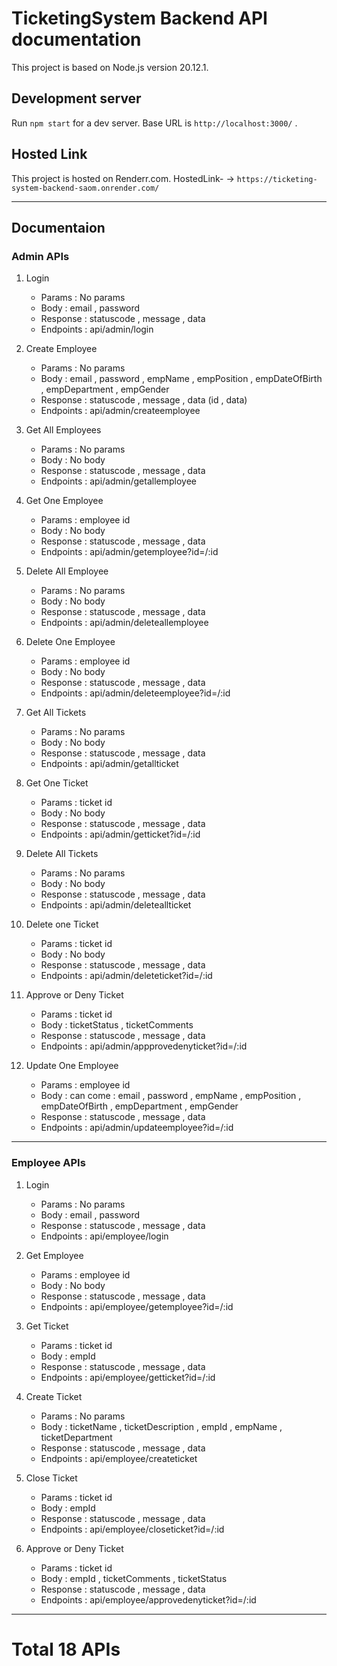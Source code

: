 # TicketingSystem Backend API documentation

This project is based on Node.js version 20.12.1.

## Development server

Run `npm start` for a dev server. Base URL is `http://localhost:3000/` .

## Hosted Link

This project is hosted on Renderr.com. HostedLink- -> `https://ticketing-system-backend-saom.onrender.com/`

<hr>

## Documentaion

### Admin APIs

1. Login

   - Params : No params
   - Body : email , password
   - Response : statuscode , message , data
   - Endpoints : api/admin/login

2. Create Employee

   - Params : No params
   - Body : email , password , empName , empPosition , empDateOfBirth , empDepartment , empGender
   - Response : statuscode , message , data (id , data)
   - Endpoints : api/admin/createemployee

3. Get All Employees

   - Params : No params
   - Body : No body
   - Response : statuscode , message , data
   - Endpoints : api/admin/getallemployee

4. Get One Employee

   - Params : employee id
   - Body : No body
   - Response : statuscode , message , data
   - Endpoints : api/admin/getemployee?id=/:id

5. Delete All Employee

   - Params : No params
   - Body : No body
   - Response : statuscode , message , data
   - Endpoints : api/admin/deleteallemployee

6. Delete One Employee

   - Params : employee id
   - Body : No body
   - Response : statuscode , message , data
   - Endpoints : api/admin/deleteemployee?id=/:id

7. Get All Tickets

   - Params : No params
   - Body : No body
   - Response : statuscode , message , data
   - Endpoints : api/admin/getallticket

8. Get One Ticket

   - Params : ticket id
   - Body : No body
   - Response : statuscode , message , data
   - Endpoints : api/admin/getticket?id=/:id

9. Delete All Tickets

   - Params : No params
   - Body : No body
   - Response : statuscode , message , data
   - Endpoints : api/admin/deleteallticket

10. Delete one Ticket

    - Params : ticket id
    - Body : No body
    - Response : statuscode , message , data
    - Endpoints : api/admin/deleteticket?id=/:id

11. Approve or Deny Ticket

    - Params : ticket id
    - Body : ticketStatus , ticketComments
    - Response : statuscode , message , data
    - Endpoints : api/admin/appprovedenyticket?id=/:id

12. Update One Employee
    - Params : employee id
    - Body : can come : email , password , empName , empPosition , empDateOfBirth , empDepartment , empGender
    - Response : statuscode , message , data
    - Endpoints : api/admin/updateemployee?id=/:id

<hr>

### Employee APIs

1. Login

   - Params : No params
   - Body : email , password
   - Response : statuscode , message , data
   - Endpoints : api/employee/login

2. Get Employee

   - Params : employee id
   - Body : No body
   - Response : statuscode , message , data
   - Endpoints : api/employee/getemployee?id=/:id

3. Get Ticket

   - Params : ticket id
   - Body : empId
   - Response : statuscode , message , data
   - Endpoints : api/employee/getticket?id=/:id

4. Create Ticket

   - Params : No params
   - Body : ticketName , ticketDescription , empId , empName , ticketDepartment
   - Response : statuscode , message , data
   - Endpoints : api/employee/createticket

5. Close Ticket

   - Params : ticket id
   - Body : empId
   - Response : statuscode , message , data
   - Endpoints : api/employee/closeticket?id=/:id

6. Approve or Deny Ticket
   - Params : ticket id
   - Body : empId , ticketComments , ticketStatus
   - Response : statuscode , message , data
   - Endpoints : api/employee/approvedenyticket?id=/:id

<hr>

# Total 18 APIs
